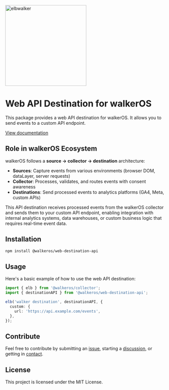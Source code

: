 <p align="left">
  <a href="https://elbwalker.com">
    <img title="elbwalker" src='https://www.elbwalker.com/img/elbwalker_logo.png' width="256px"/>
  </a>
</p>

# Web API Destination for walkerOS

This package provides a web API destination for walkerOS. It allows you to send
events to a custom API endpoint.

[View documentation](https://www.elbwalker.com/docs/destinations/web/api/)

## Role in walkerOS Ecosystem

walkerOS follows a **source → collector → destination** architecture:

- **Sources**: Capture events from various environments (browser DOM, dataLayer,
  server requests)
- **Collector**: Processes, validates, and routes events with consent awareness
- **Destinations**: Send processed events to analytics platforms (GA4, Meta,
  custom APIs)

This API destination receives processed events from the walkerOS collector and
sends them to your custom API endpoint, enabling integration with internal
analytics systems, data warehouses, or custom business logic that requires
real-time event data.

## Installation

```sh
npm install @walkeros/web-destination-api
```

## Usage

Here's a basic example of how to use the web API destination:

```typescript
import { elb } from '@walkeros/collector';
import { destinationAPI } from '@walkeros/web-destination-api';

elb('walker destination', destinationAPI, {
  custom: {
    url: 'https://api.example.com/events',
  },
});
```

## Contribute

Feel free to contribute by submitting an
[issue](https://github.com/elbwalker/walkerOS/issues), starting a
[discussion](https://github.com/elbwalker/walkerOS/discussions), or getting in
[contact](https://calendly.com/elb-alexander/30min).

## License

This project is licensed under the MIT License.
